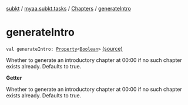 [subkt](../../index.md) / [myaa.subkt.tasks](../index.md) / [Chapters](index.md) / [generateIntro](./generate-intro.md)

# generateIntro

`val generateIntro: `[`Property`](https://docs.gradle.org/current/javadoc/org/gradle/api/provider/Property.html)`<`[`Boolean`](https://kotlinlang.org/api/latest/jvm/stdlib/kotlin/-boolean/index.html)`>` [(source)](https://github.com/Myaamori/SubKt/blob/0.1.11/src/main/kotlin/myaa/subkt/tasks/asstasks.kt#L447)

Whether to generate an introductory chapter at 00:00 if no such chapter exists already.
Defaults to true.

**Getter**

Whether to generate an introductory chapter at 00:00 if no such chapter exists already.
Defaults to true.

